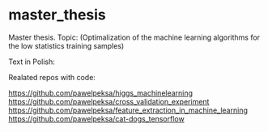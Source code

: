 # master_thesis
Master thesis. Topic: (Optimalization of the machine learning algorithms for the low statistics training samples)

Text in Polish:

Realated repos with code:

https://github.com/pawelpeksa/higgs_machinelearning
https://github.com/pawelpeksa/cross_validation_experiment
https://github.com/pawelpeksa/feature_extraction_in_machine_learning
https://github.com/pawelpeksa/cat-dogs_tensorflow
